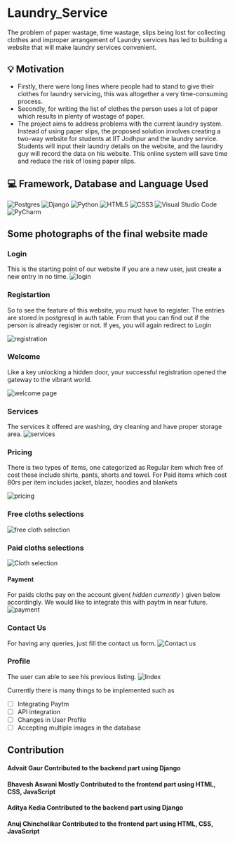 # Laundry_Service
The problem of paper wastage, time wastage, slips being lost for collecting clothes and improper arrangement of Laundry services has led to building a website that will make laundry services convenient.

## 💡 Motivation

* Firstly, there were long lines where people had to stand to give their clothes for laundry servicing, this was altogether a very time-consuming process.
* Secondly, for writing the list of clothes the person uses a lot of paper which results in plenty of wastage of paper.
* The project aims to address problems with the current laundry system. Instead of using paper slips, the proposed solution involves creating a two-way website for students at IIT Jodhpur and the laundry service. Students will input their laundry details on the website, and the laundry guy will record the data on his website. This online system will save time and reduce the risk of losing paper slips.

## 💻 Framework, Database and Language Used
![Postgres](https://img.shields.io/badge/postgres-%23316192.svg?style=for-the-badge&logo=postgresql&logoColor=white)
![Django](https://img.shields.io/badge/django-%23092E20.svg?style=for-the-badge&logo=django&logoColor=white)
![Python](https://img.shields.io/badge/python-3670A0?style=for-the-badge&logo=python&logoColor=ffdd54)
![HTML5](https://img.shields.io/badge/html5-%23E34F26.svg?style=for-the-badge&logo=html5&logoColor=white)
![CSS3](https://img.shields.io/badge/css3-%231572B6.svg?style=for-the-badge&logo=css3&logoColor=white)
![Visual Studio Code](https://img.shields.io/badge/Visual%20Studio%20Code-0078d7.svg?style=for-the-badge&logo=visual-studio-code&logoColor=white)
![PyCharm](https://img.shields.io/badge/pycharm-143?style=for-the-badge&logo=pycharm&logoColor=black&color=black&labelColor=green)

## Some photographs of the final website made
### Login
This is the starting point of our website if you are a new user, just create a new entry in no time.
![login](https://github.com/Advaitgaur004/Laundry_Service/assets/126783821/211e2cf1-61ff-4615-8f1c-8935e011d94e)

### Registartion 
So to see the feature of this website, you must have to register. The entries are stored in postgresql in auth table. From that you can find out if the person is already register or not. If yes, you will again redirect to Login 

![registration](https://github.com/Advaitgaur004/Laundry_Service/assets/126783821/2977f7f0-25cc-4564-92c8-f5548cdba335)

### Welcome 
Like a key unlocking a hidden door, your successful registration opened the gateway to the vibrant world. 

![welcome page](https://github.com/Advaitgaur004/Laundry_Service/assets/126783821/8d860ec9-96a9-40d0-bb7b-a09c89678c8e)

### Services
The services it offered are washing, dry cleaning and have proper storage area.
![services](https://github.com/Advaitgaur004/Laundry_Service/assets/126783821/2f5ef874-c6b0-4e31-a2af-0e48c81f53e2)

### Pricing
There is two types of items, one categorized as Regular item which free of cost these include shirts, pants, shorts and towel. For Paid items which cost 80rs per item includes jacket, blazer, hoodies and blankets

![pricing](https://github.com/Advaitgaur004/Laundry_Service/assets/126783821/1d65e2d8-02e8-46f2-a8d6-5b7af73db1df)

### Free cloths selections
![free cloth selection](https://github.com/Advaitgaur004/Laundry_Service/assets/126783821/cfb11d4d-4700-46c6-946b-2c2fe49249e0)

### Paid cloths selections
![Cloth selection](https://github.com/Advaitgaur004/Laundry_Service/assets/126783821/e2ac1c93-4f53-4c9c-8933-b3e6287002ec)

#### Payment
For paids cloths pay on the account given( *_hidden currently_* ) given below accordingly. We would like to integrate this with paytm in near future.
![payment](https://github.com/Advaitgaur004/Laundry_Service/assets/126783821/c3925e9b-3d62-4a8c-a5fd-9039dd764edc)
 ### Contact Us
 For having any queries, just fill the contact us form.
 ![Contact us](https://github.com/Advaitgaur004/Laundry_Service/assets/126783821/ccac2ee3-a58e-4e9c-97c4-bf0c5114dc2c)

### Profile
The user can able to see his previous listing.
![Index](https://github.com/Advaitgaur004/Laundry_Service/assets/126783821/7cb705c0-5950-41ba-8f7f-da33c2315d7f)

Currently there is many things to be implemented such as
- [ ] Integrating Paytm
- [ ] API integration
- [ ] Changes in User Profile 
- [ ] Accepting multiple images in the database

## Contribution
#### Advait Gaur Contributed to the backend part using Django
#### Bhavesh Aswani Mostly Contributed to the frontend part using HTML, CSS, JavaScript
#### Aditya Kedia Contributed to the backend part using Django
#### Anuj Chincholikar Contributed to the frontend part using HTML, CSS, JavaScript
